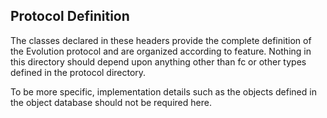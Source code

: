 Protocol Definition 
--------------------

The classes declared in these headers provide the complete definition of the 
Evolution protocol and are organized according to feature.   Nothing in this
directory should depend upon anything other than fc or other types defined
in the protocol directory.  

To be more specific, implementation details such as the objects defined in
the object database should not be required here.
